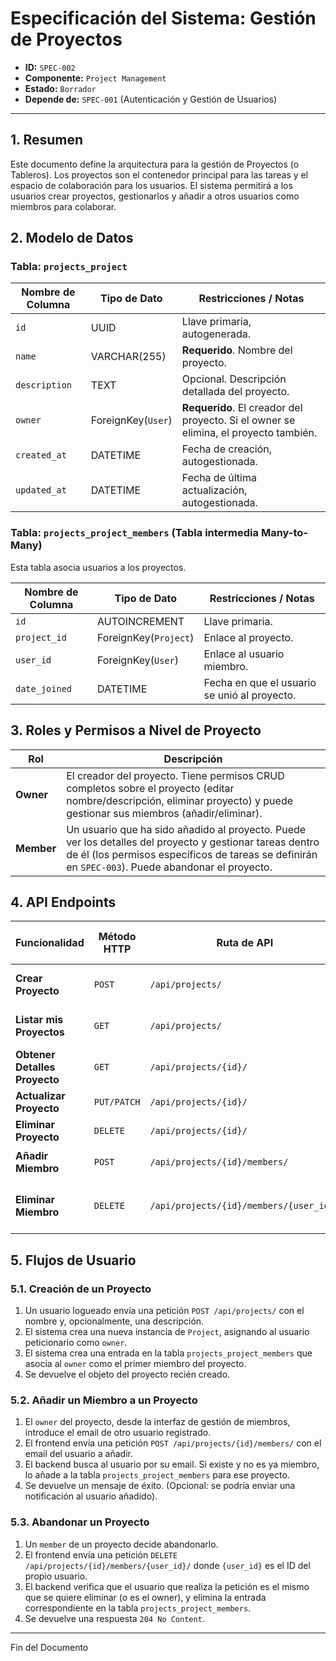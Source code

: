 # Especificación del Sistema: Gestión de Proyectos

- **ID:** `SPEC-002`
- **Componente:** `Project Management`
- **Estado:** `Borrador`
- **Depende de:** `SPEC-001` (Autenticación y Gestión de Usuarios)

---

## 1. Resumen

Este documento define la arquitectura para la gestión de Proyectos (o Tableros). Los proyectos son el contenedor principal para las tareas y el espacio de colaboración para los usuarios. El sistema permitirá a los usuarios crear proyectos, gestionarlos y añadir a otros usuarios como miembros para colaborar.

## 2. Modelo de Datos

### Tabla: `projects_project`

| Nombre de Columna | Tipo de Dato         | Restricciones / Notas                                       |
| ----------------- | -------------------- | ----------------------------------------------------------- |
| `id`              | UUID                 | Llave primaria, autogenerada.                               |
| `name`            | VARCHAR(255)         | **Requerido**. Nombre del proyecto.                         |
| `description`     | TEXT                 | Opcional. Descripción detallada del proyecto.             |
| `owner`           | ForeignKey(`User`)   | **Requerido**. El creador del proyecto. Si el owner se elimina, el proyecto también. |
| `created_at`      | DATETIME             | Fecha de creación, autogestionada.                          |
| `updated_at`      | DATETIME             | Fecha de última actualización, autogestionada.              |

### Tabla: `projects_project_members` (Tabla intermedia Many-to-Many)

Esta tabla asocia usuarios a los proyectos.

| Nombre de Columna | Tipo de Dato         | Restricciones / Notas                     |
| ----------------- | -------------------- | ----------------------------------------- |
| `id`              | AUTOINCREMENT        | Llave primaria.                           |
| `project_id`      | ForeignKey(`Project`)| Enlace al proyecto.                       |
| `user_id`         | ForeignKey(`User`)   | Enlace al usuario miembro.                |
| `date_joined`     | DATETIME             | Fecha en que el usuario se unió al proyecto. |

## 3. Roles y Permisos a Nivel de Proyecto

| Rol         | Descripción                                                                                                                |
| ----------- | -------------------------------------------------------------------------------------------------------------------------- |
| **Owner**   | El creador del proyecto. Tiene permisos CRUD completos sobre el proyecto (editar nombre/descripción, eliminar proyecto) y puede gestionar sus miembros (añadir/eliminar). |
| **Member**  | Un usuario que ha sido añadido al proyecto. Puede ver los detalles del proyecto y gestionar tareas dentro de él (los permisos específicos de tareas se definirán en `SPEC-003`). Puede abandonar el proyecto. |

## 4. API Endpoints

| Funcionalidad                 | Método HTTP | Ruta de API                               | Autenticación / Permisos Requeridos                    | Payload de Petición (JSON)                       | Respuesta Exitosa (2xx)                                 |
| ----------------------------- | ----------- | ----------------------------------------- | ------------------------------------------------------ | ------------------------------------------------ | ------------------------------------------------------- |
| **Crear Proyecto**            | `POST`      | `/api/projects/`                          | Sí (Cualquier usuario logueado)                        | `{ "name", "description"? }`                     | `201 Created` - `{ project_object }`                    |
| **Listar mis Proyectos**      | `GET`       | `/api/projects/`                          | Sí (Cualquier usuario logueado)                        | N/A                                              | `200 OK` - `[ { project_object }, ... ]`                |
| **Obtener Detalles Proyecto** | `GET`       | `/api/projects/{id}/`                     | Sí (Miembro del proyecto)                              | N/A                                              | `200 OK` - `{ project_object_with_members }`            |
| **Actualizar Proyecto**       | `PUT/PATCH` | `/api/projects/{id}/`                     | Sí (Owner del proyecto)                                | `{ "name"?, "description"? }`                     | `200 OK` - `{ project_object }`                         |
| **Eliminar Proyecto**         | `DELETE`    | `/api/projects/{id}/`                     | Sí (Owner del proyecto)                                | N/A                                              | `204 No Content`                                        |
| **Añadir Miembro**            | `POST`      | `/api/projects/{id}/members/`             | Sí (Owner del proyecto)                                | `{ "email": "user@example.com" }`                | `201 Created` - `{ "message": "User added" }`         |
| **Eliminar Miembro**          | `DELETE`    | `/api/projects/{id}/members/{user_id}/`   | Sí (Owner del proyecto, o el propio usuario a eliminar) | N/A                                              | `204 No Content`                                        |

## 5. Flujos de Usuario

### 5.1. Creación de un Proyecto
1.  Un usuario logueado envía una petición `POST /api/projects/` con el nombre y, opcionalmente, una descripción.
2.  El sistema crea una nueva instancia de `Project`, asignando al usuario peticionario como `owner`.
3.  El sistema crea una entrada en la tabla `projects_project_members` que asocia al `owner` como el primer miembro del proyecto.
4.  Se devuelve el objeto del proyecto recién creado.

### 5.2. Añadir un Miembro a un Proyecto
1.  El `owner` del proyecto, desde la interfaz de gestión de miembros, introduce el email de otro usuario registrado.
2.  El frontend envía una petición `POST /api/projects/{id}/members/` con el email del usuario a añadir.
3.  El backend busca al usuario por su email. Si existe y no es ya miembro, lo añade a la tabla `projects_project_members` para ese proyecto.
4.  Se devuelve un mensaje de éxito. (Opcional: se podría enviar una notificación al usuario añadido).

### 5.3. Abandonar un Proyecto
1.  Un `member` de un proyecto decide abandonarlo.
2.  El frontend envía una petición `DELETE /api/projects/{id}/members/{user_id}/` donde `{user_id}` es el ID del propio usuario.
3.  El backend verifica que el usuario que realiza la petición es el mismo que se quiere eliminar (o es el owner), y elimina la entrada correspondiente en la tabla `projects_project_members`.
4.  Se devuelve una respuesta `204 No Content`.

---
Fin del Documento 